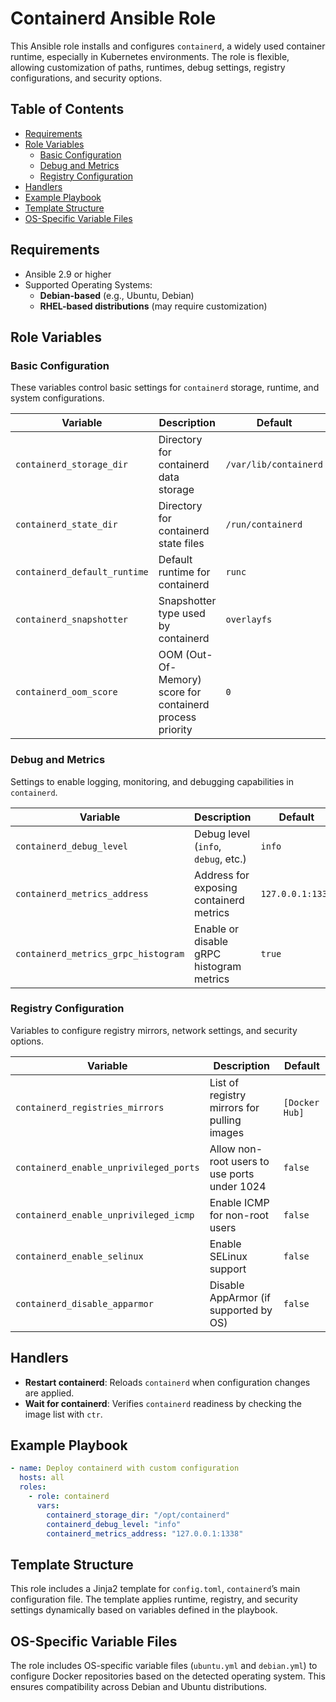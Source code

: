 # Containerd Ansible Role

This Ansible role installs and configures `containerd`, a widely used container runtime, especially in Kubernetes environments. The role is flexible, allowing customization of paths, runtimes, debug settings, registry configurations, and security options.

## Table of Contents

- [Requirements](#requirements)
- [Role Variables](#role-variables)
  - [Basic Configuration](#basic-configuration)
  - [Debug and Metrics](#debug-and-metrics)
  - [Registry Configuration](#registry-configuration)
- [Handlers](#handlers)
- [Example Playbook](#example-playbook)
- [Template Structure](#template-structure)
- [OS-Specific Variable Files](#os-specific-variable-files)

## Requirements

- Ansible 2.9 or higher
- Supported Operating Systems:
  - **Debian-based** (e.g., Ubuntu, Debian)
  - **RHEL-based distributions** (may require customization)

## Role Variables

### Basic Configuration

These variables control basic settings for `containerd` storage, runtime, and system configurations.

| Variable                     | Description                                                                                 | Default                   |
|------------------------------|---------------------------------------------------------------------------------------------|---------------------------|
| `containerd_storage_dir`     | Directory for containerd data storage                                                       | `/var/lib/containerd`     |
| `containerd_state_dir`       | Directory for containerd state files                                                        | `/run/containerd`         |
| `containerd_default_runtime` | Default runtime for containerd                                                              | `runc`                    |
| `containerd_snapshotter`     | Snapshotter type used by containerd                                                         | `overlayfs`               |
| `containerd_oom_score`       | OOM (Out-Of-Memory) score for containerd process priority                                   | `0`                       |

### Debug and Metrics

Settings to enable logging, monitoring, and debugging capabilities in `containerd`.

| Variable                        | Description                                                      | Default       |
|---------------------------------|------------------------------------------------------------------|---------------|
| `containerd_debug_level`        | Debug level (`info`, `debug`, etc.)                              | `info`        |
| `containerd_metrics_address`    | Address for exposing containerd metrics                          | `127.0.0.1:1338` |
| `containerd_metrics_grpc_histogram` | Enable or disable gRPC histogram metrics                    | `true`        |

### Registry Configuration

Variables to configure registry mirrors, network settings, and security options.

| Variable                            | Description                                                                    | Default       |
|-------------------------------------|--------------------------------------------------------------------------------|---------------|
| `containerd_registries_mirrors`     | List of registry mirrors for pulling images                                    | `[Docker Hub]` |
| `containerd_enable_unprivileged_ports` | Allow non-root users to use ports under 1024                                 | `false`       |
| `containerd_enable_unprivileged_icmp` | Enable ICMP for non-root users                                               | `false`       |
| `containerd_enable_selinux`         | Enable SELinux support                                                         | `false`       |
| `containerd_disable_apparmor`       | Disable AppArmor (if supported by OS)                                         | `false`       |

## Handlers

- **Restart containerd**: Reloads `containerd` when configuration changes are applied.
- **Wait for containerd**: Verifies `containerd` readiness by checking the image list with `ctr`.

## Example Playbook

```yaml
- name: Deploy containerd with custom configuration
  hosts: all
  roles:
    - role: containerd
      vars:
        containerd_storage_dir: "/opt/containerd"
        containerd_debug_level: "info"
        containerd_metrics_address: "127.0.0.1:1338"
```

## Template Structure

This role includes a Jinja2 template for `config.toml`, `containerd`’s main configuration file. The template applies runtime, registry, and security settings dynamically based on variables defined in the playbook.

## OS-Specific Variable Files

The role includes OS-specific variable files (`ubuntu.yml` and `debian.yml`) to configure Docker repositories based on the detected operating system. This ensures compatibility across Debian and Ubuntu distributions.